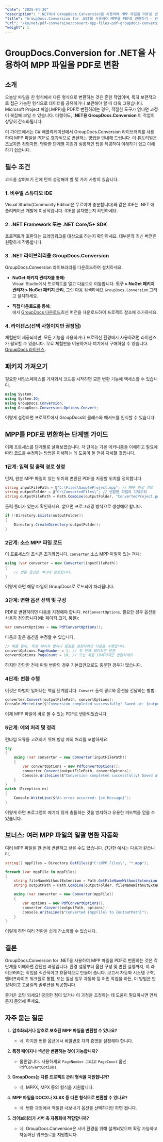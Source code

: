 ```yaml
---
"date": "2025-04-30"
"description": ".NET에서 GroupDocs.Conversion을 사용하여 MPP 파일을 PDF로 변환하는 방법을 알아보세요. 이 가이드에서는 단계별 지침, 성능 팁 및 문제 해결 조언을 제공합니다."
"title": "GroupDocs.Conversion for .NET을 사용하여 MPP를 PDF로 변환하기 - 완벽한 가이드"
"url": "/ko/net/pdf-conversion/convert-mpp-files-pdf-groupdocs-conversion-net/"
"weight": 1
---
```


# GroupDocs.Conversion for .NET을 사용하여 MPP 파일을 PDF로 변환

## 소개

오늘날 파일을 한 형식에서 다른 형식으로 변환하는 것은 흔한 작업이며, 특히 보편적으로 접근 가능한 형식으로 데이터를 공유하거나 보관해야 할 때 더욱 그렇습니다. Microsoft Project 파일(.MPP)을 PDF로 변환하려는 경우, 적절한 도구가 없다면 과정이 복잡해 보일 수 있습니다. 다행히도, **.NET용 GroupDocs.Conversion** 이 작업이 상당히 간소화됩니다.

이 가이드에서는 C# 애플리케이션에서 GroupDocs.Conversion 라이브러리를 사용하여 MPP 파일을 PDF로 효과적으로 변환하는 방법을 안내해 드립니다. 이 튜토리얼은 초보자든 경험자든, 명확한 단계별 지침과 실용적인 팁을 제공하여 이해하기 쉽고 이해하기 쉽습니다.


## 필수 조건

코드를 살펴보기 전에 먼저 설정해야 할 몇 가지 사항이 있습니다.

### 1. 비주얼 스튜디오 IDE

Visual Studio(Community Edition은 무료이며 충분합니다)와 같은 IDE는 .NET 애플리케이션 개발에 이상적입니다. IDE를 설치했는지 확인하세요.

### 2. .NET Framework 또는 .NET Core/5+ SDK

프로젝트가 호환되는 프레임워크를 대상으로 하는지 확인하세요. 대부분의 최신 버전은 원활하게 작동합니다.

### 3. .NET 라이브러리용 GroupDocs.Conversion

GroupDocs.Conversion 라이브러리를 다운로드하여 설치하세요.

- **NuGet 패키지 관리자를 통해:**  
  Visual Studio에서 프로젝트를 열고 다음으로 이동합니다. **도구 > NuGet 패키지 관리자 > NuGet 패키지 관리**, 그런 다음 검색하세요 `GroupDocs.Conversion` 그리고 설치하세요.

- **직접 다운로드를 통해:**  
  에서 [GroupDocs 다운로드](https://releases.groupdocs.com/conversion/net/)최신 버전을 다운로드하여 프로젝트 참조에 추가하세요.

### 4. 라이센스(선택 사항이지만 권장됨)

체험판이 제공되지만, 모든 기능을 사용하거나 프로덕션 환경에서 사용하려면 라이선스가 필요할 수 있습니다. 무료 체험판을 이용하거나 여기에서 구매하실 수 있습니다. [GroupDocs 라이센스](https://purchase.groupdocs.com/buy).


## 패키지 가져오기

필요한 네임스페이스를 가져와서 코드를 시작하면 모든 변환 기능에 액세스할 수 있습니다.

```csharp
using System;
using System.IO;
using GroupDocs.Conversion;
using GroupDocs.Conversion.Options.Convert;
```

이렇게 설정하면 프로젝트에서 GroupDocs의 클래스와 메서드를 인식할 수 있습니다.


## MPP를 PDF로 변환하는 단계별 가이드

이제 프로세스를 단계별로 살펴보겠습니다. 각 단계는 기본 메커니즘을 이해하고 필요에 따라 코드를 수정하는 방법을 이해하는 데 도움이 될 만큼 자세할 것입니다.


### 1단계: 입력 및 출력 경로 설정

먼저, 원본 MPP 파일이 있는 위치와 변환된 PDF를 저장할 위치를 정의합니다.

```csharp
string inputFilePath = @"C:\Files\SampleProject.mpp"; // MPP 파일 경로
string outputFolder = @"C:\ConvertedFiles\"; // 변환된 파일의 디렉토리
string outputFilePath = Path.Combine(outputFolder, "ConvertedProject.pdf");
```

출력 폴더가 있는지 확인하세요. 없으면 프로그래밍 방식으로 생성해야 합니다.

```csharp
if (!Directory.Exists(outputFolder))
{
    Directory.CreateDirectory(outputFolder);
}
```

### 2단계: 소스 MPP 파일 로드

이 프로세스의 초석은 초기화입니다. `Converter` 소스 MPP 파일이 있는 객체:

```csharp
using (var converter = new Converter(inputFilePath))
{
    // 변환 옵션은 여기에 설정됩니다.
}
```

이렇게 하면 해당 파일이 GroupDocs로 로드되어 처리됩니다.

### 3단계: 변환 옵션 선택 및 구성

PDF로 변환하려면 다음을 지정해야 합니다. `PdfConvertOptions`. 필요한 경우 옵션을 사용자 정의합니다(예: 페이지 크기, 품질):

```csharp
var convertOptions = new PdfConvertOptions();
```

다음과 같은 옵션을 수정할 수 있습니다.

```csharp
// 예를 들어, 특정 페이지 범위나 품질을 설정하려면 다음을 수행합니다.
convertOptions.PageNumber = 1; // 첫 번째 페이지만 변환
convertOptions.PageCount = 10; // 또는 처음 10페이지만 변환하세요
```

하지만 간단한 전체 파일 변환의 경우 기본값만으로도 충분한 경우가 많습니다.

### 4단계: 변환 수행

이것은 마법이 일어나는 핵심 단계입니다. `Convert` 출력 경로와 옵션을 전달하는 방법:

```csharp
converter.Convert(outputFilePath, convertOptions);
Console.WriteLine($"Conversion completed successfully! Saved at: {outputFilePath}");
```

이제 MPP 파일이 바로 볼 수 있는 PDF로 변환되었습니다.

### 5단계: 예외 처리 및 정리

런타임 오류를 고려하기 위해 항상 예외 처리를 포함하세요.

```csharp
try
{
    using (var converter = new Converter(inputFilePath))
    {
        var convertOptions = new PdfConvertOptions();
        converter.Convert(outputFilePath, convertOptions);
        Console.WriteLine($"Conversion completed successfully! Saved at: {outputFilePath}");
    }
}
catch (Exception ex)
{
    Console.WriteLine($"An error occurred: {ex.Message}");
}
```

이렇게 하면 프로그램이 예기치 않게 충돌하는 것을 방지하고 유용한 피드백을 얻을 수 있습니다.


## 보너스: 여러 MPP 파일의 일괄 변환 자동화

여러 MPP 파일을 한 번에 변환하고 싶을 수도 있습니다. 간단한 예시는 다음과 같습니다.

```csharp
string[] mppFiles = Directory.GetFiles(@"C:\MPP_Files\", "*.mpp");

foreach (var mppFile in mppFiles)
{
    string fileNameWithoutExtension = Path.GetFileNameWithoutExtension(mppFile);
    string outputPath = Path.Combine(outputFolder, fileNameWithoutExtension + ".pdf");

    using (var converter = new Converter(mppFile))
    {
        var options = new PdfConvertOptions();
        converter.Convert(outputPath, options);
        Console.WriteLine($"Converted {mppFile} to {outputPath}");
    }
}
```

이렇게 하면 여러 전환을 쉽게 간소화할 수 있습니다.


## 결론

GroupDocs.Conversion for .NET을 사용하여 MPP 파일을 PDF로 변환하는 것은 각 단계를 이해하면 간단한 과정입니다. 환경 설정부터 옵션 구성 및 변환 실행까지, 이 라이브러리는 작업을 직관적이고 효율적으로 만들어 줍니다. 보고서 자동화 시스템 구축, 엔터프라이즈 워크플로 통합, 또는 일상 업무 자동화 등 어떤 작업을 하든, 이 방법은 안정적이고 고품질의 솔루션을 제공합니다.

즐거운 코딩 되세요! 궁금한 점이 있거나 이 과정을 조정하는 데 도움이 필요하시면 언제든지 문의해 주세요.


## 자주 묻는 질문

1. **암호화되거나 암호로 보호된 MPP 파일을 변환할 수 있나요?**  
   - 네, 하지만 변환 옵션에서 비밀번호 자격 증명을 설정해야 합니다.

2. **특정 페이지나 섹션만 변환하는 것이 가능합니까?**  
   - 물론입니다. 사용하세요 `PageNumber` 그리고 `PageCount` 옵션 `PdfConvertOptions`.
   
3. **GroupDocs는 다른 프로젝트 관리 형식을 지원합니까?**  
   - 네, MPPX, MPX 등의 형식을 지원합니다.

4. **MPP 파일을 DOCX나 XLSX 등 다른 형식으로 변환할 수 있나요?**  
   - 네. 변환 과정에서 적절한 내보내기 옵션을 선택하기만 하면 됩니다.

5. **라이브러리가 서버 측 자동화에 적합합니까?**  
   - 네, GroupDocs.Conversion은 서버 환경을 위해 설계되었으며 확장 가능하고 자동화된 워크플로를 지원합니다.